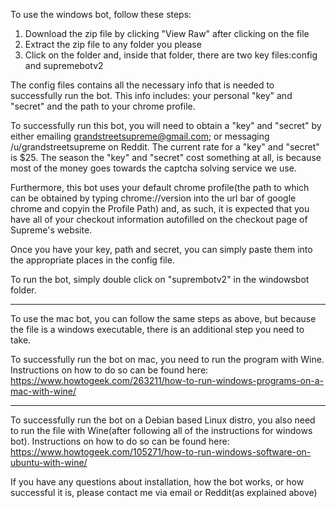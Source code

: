 To use the windows bot, follow these steps:
1. Download the zip file by clicking "View Raw" after clicking on the file
2. Extract the zip file to any folder you please
3. Click on the folder and, inside that folder, there are two key files:config and supremebotv2

The config files contains all the necessary info that is needed to successfully run the bot. This info includes: your personal "key" and "secret" and the path to your chrome profile.

To successfully run this bot, you will need to obtain a "key" and "secret" by either emailing grandstreetsupreme@gmail.com; or messaging /u/grandstreetsupreme on Reddit. The current rate for a "key" and "secret" is $25. The season the "key" and "secret" cost something at all, is because most of the money goes towards the captcha solving service we use. 

Furthermore, this bot uses your default chrome profile(the path to which can be obtained by typing chrome://version into the url bar of google chrome and copyin the Profile Path) and, as such, it is expected that you have all of your checkout information autofilled on the checkout page of Supreme's website. 

Once you have your key, path and secret, you can simply paste them into the appropriate places in the config file.

To run the bot, simply double click on "suprembotv2" in the windowsbot folder. 

----------------------------------------------------------------------------------------------------------------------------
To use the mac bot, you can follow the same steps as above, but because the file is a windows executable, there is an additional step you need to take. 

To successfully run the bot on mac, you need to run the program with Wine. Instructions on how to do so can be found here: https://www.howtogeek.com/263211/how-to-run-windows-programs-on-a-mac-with-wine/

-----------------------------------------------------------------------------------------------------------------------------
To successfully run the bot on a Debian based Linux distro, you also need to run the file with Wine(after following all of the instructions for windows bot). Instructions on how to do so can be found here: https://www.howtogeek.com/105271/how-to-run-windows-software-on-ubuntu-with-wine/

If you have any questions about installation, how the bot works, or how successful it is, please contact me via email or Reddit(as explained above) 
